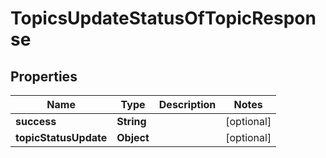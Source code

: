 

# TopicsUpdateStatusOfTopicResponse


## Properties

| Name | Type | Description | Notes |
|------------ | ------------- | ------------- | -------------|
|**success** | **String** |  |  [optional] |
|**topicStatusUpdate** | **Object** |  |  [optional] |




